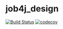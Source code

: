 # job4j_design
[![Build Status](https://travis-ci.org/skrasavin/job4j_design.svg?branch=master)](https://travis-ci.com/skrasavin/job4j_design)
[![codecov](https://codecov.io/gh/skrasavin/job4j_design/branch/master/graph/badge.svg)](https://codecov.io/gh/skrasavin/job4j_design)